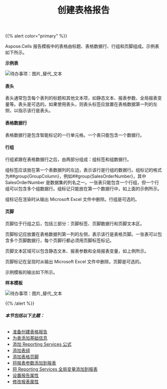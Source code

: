 ﻿---
title: 创建表格报告
type: docs
weight: 70
url: /zh/reportingservices/creating-tabular-report/
---
{{% alert color="primary" %}} 

Aspose.Cells 报告模板中的表格由标题、表格数据行、行组和页脚组成。示例表如下所示。

**示例表** 

![待办事项：图片_替代_文本](creating-tabular-report_1.png)
#### **表头**
表头通常包含每个表列的标题和其他文本项，如静态文本、报表参数、全局报表变量等。表头是可选的。如果使用表头，则表头标签应放置在表格数据第一列的左侧，以指示该行是表头。
#### **表格数据行**
表格数据行是包含智能标记的一行单元格。一个表只能包含一个数据行。
#### **行组**
行组紧跟在表格数据行之后，由两部分组成：组标签和组数据行。

组标签应该放在第一个表数据列的左边，表示该行是行组的数据行。组标记的格式为##group{GroupColumn}，例如##group{SalesOrderNumber}，其中SalesOrderNumber 是数据集的列名之一。一张表只能包含一个行组，但一个行组可以包含多个组数据行。组标记只能放在第一个数据行中，如上面的示例所示。

组标记在渲染时从输出 Microsoft Excel 文件中删除。行组是可选的。
#### **页脚**
页脚位于行组之后，包括三部分：页脚标签、页脚数据行和页脚文本区。

页脚标记应放置在表格数据列第一列的左侧，表示该行是表格页脚。一张表可以包含多个页脚数据行，每个页脚行都必须用页脚标签标记。

页脚文本区域可以包含静态文本、报表参数和全局报表变量，如上例所示。

页脚标记在呈现时从输出 Microsoft Excel 文件中删除。页脚是可选的。

示例模板的输出如下所示。

**样本模板** 

![待办事项：图片_替代_文本](creating-tabular-report_2.png)

{{% /alert %}} 
###### **本节包括以下主题：**
- [准备创建表格报告](/cells/zh/reportingservices/preparing-for-creating-table-report/)
- [为表添加基础信息](/cells/zh/reportingservices/adding-base-information-for-table/)
- [添加 Reporting Services 公式](/cells/zh/reportingservices/adding-reporting-services-formulas/)
- [添加表组](/cells/zh/reportingservices/adding-table-group/)
- [添加表格页脚](/cells/zh/reportingservices/adding-table-footers/)
- [将报表参数添加到报表](/cells/zh/reportingservices/adding-report-parameters-to-report/)
- [将 Reporting Services 全局变量添加到报表](/cells/zh/reportingservices/adding-reporting-services-global-variables-to-report/)
- [设置报告属性](/cells/zh/reportingservices/setting-report-attributes/)
- [修改报表属性](/cells/zh/reportingservices/modifying-report-attributes/)
